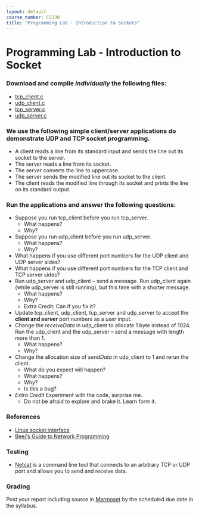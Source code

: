 ```yaml
---
layout: default
course_number: CS330
title: "Programming Lab - Introduction to Sockets"
---
```


# Programming Lab - Introduction to Socket   

### Download and compile _individually_ the following files:
  - [tcp_client.c](files/tcp_client.java)
  - [udp_client.c](files/udp_client.java)
  - [tcp_server.c](files/tcp_server.java)
  - [udp_server.c](files/udp_server.java)

### We use the following simple client/server applications do demonstrate UDP and TCP socket programming.
  - A client reads a line from its standard input and sends the line out its socket to the server.
  - The server reads a line from its socket.
  - The server converts the line to uppercase.
  - The server sends the modified line out its socket to the client.
  - The client reads the modified line through its socket and prints the line on its standard output.

###  Run the applications and answer the following questions:
  - Suppose you run tcp_client before you run tcp_server.
    - What happens?
    - Why?
  - Suppose you run udp_client before you run udp_server.
    - What happens?
    - Why?
  - What happens if you use different port numbers for the UDP client and UDP server sides?
  - What happens if you use different port numbers for the TCP client and TCP server sides?
  - Run udp_server and udp_client – send a message. Run udp_client again (while udp_server is still running), but this time with a shorter message.
    - What happens?
    - Why?
    - Extra Credit: Can if you fix it?    
  - Update tcp_client, udp_client, tcp_server and udp_server to accept the **client and server** port numbers as a _user_ input.
  - Change the _receiveData_ in udp_client to allocate 1 byte instead of 1024. Run the udp_client and the udp_server – send a message with length more than 1.
    - What happens?
    - Why?
  - Change the allocation size of _sendData_ in udp_client to 1 and rerun the client.
    - What do you expect will happen?
    - What happens?  
    - Why?
    - Is this a bug?
 - _Extra Credit_ Experiment with the code, surprise me.
    - Do not be afraid to explore and brake it. Learn form it.  

### References
  - [Linux socket interface](https://linux.die.net/man/7/socket)
  - [Beej's Guide to Network Programming](https://beej.us/guide/bgnet/html/#structs)

### Testing
  - [Netcat](http://netcat.sourceforge.net/) is a command line tool that connects to an arbitrary TCP or UDP port and allows you to send and receive data.

### Grading
Post your report including source in [Marmoset](https://cs.ycp.edu/marmoset) by the scheduled due date in the syllabus.
